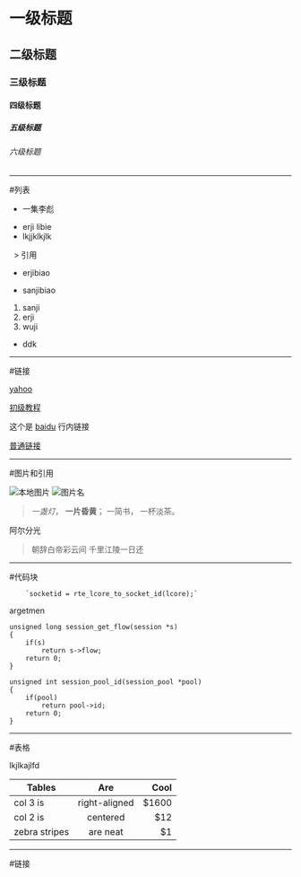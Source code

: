 # 一级标题 
## 二级标题
### 三级标题
#### 四级标题
##### 五级标题
###### 六级标题
---
#列表

* 一集李彪
 + erji libie
 + lkjjklkjlk
 
    > 引用
* erjibiao
 + sanjibiao
 1. sanji
 2. erji
 3. wuji
* ddk
---
#链接

[yahoo][2]

[初级教程](http://www.jianshu.com/p/q81RER)

这个是 [baidu](http://www.baidu.com) 行内链接

[普通链接][]


***
#图片和引用

    

![本地图片](http://i.imgur.com/QkXG4Q1.png)
![图片名][1]

> *一盏灯*， **一片昏黄**； 一简书， 一杯淡茶。 

阿尔分光

> 朝辞白帝彩云间 
> 千里江陵一日还

---
#代码块

		`socketid = rte_lcore_to_socket_id(lcore);`

argetmen





```
unsigned long session_get_flow(session *s)
{
    if(s)
        return s->flow;
    return 0;
}

unsigned int session_pool_id(session_pool *pool)
{
    if(pool)
        return pool->id;
    return 0;
}
```
---
#表格


lkjlkajlfd

| Tables        | Are           | Cool  |
| ------------- |:-------------:| -----:|
| col 3 is      | right-aligned | $1600 |
| col 2 is      | centered      |   $12 |
| zebra stripes | are neat      |    $1 |



---
#链接

[1]: https://gss1.bdstatic.com/9vo3dSag_xI4khGkpoWK1HF6hhy/baike/w%3D268%3Bg%3D0/sign=92e00c9b8f5494ee8722081f15ce87c3/29381f30e924b899c83ff41c6d061d950a7bf697.jpg
[2]: http://www.jianshu.com/p/q81RER
[普通链接]: http://www.baidu.com

